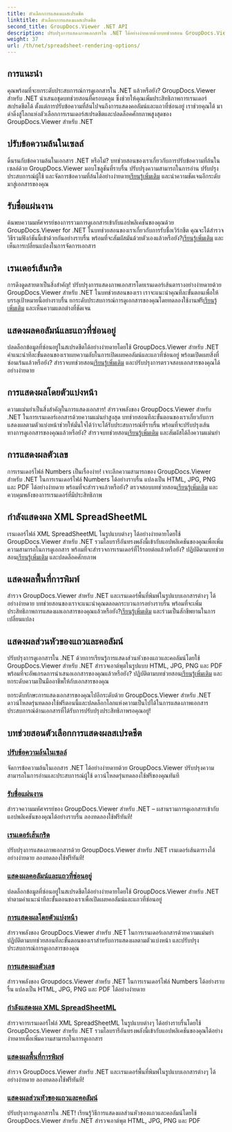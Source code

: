 ```yaml
---
title: ตัวเลือกการแสดงผลสเปรดชีต
linktitle: ตัวเลือกการแสดงผลสเปรดชีต
second_title: GroupDocs.Viewer .NET API
description: ปรับปรุงการแสดงภาพเอกสารใน .NET ได้อย่างง่ายดายด้วยบทช่วยสอน GroupDocs.Viewer เรียนรู้วิธีปรับข้อความที่ล้น เรนเดอร์เส้นตาราง และอื่นๆ
weight: 37
url: /th/net/spreadsheet-rendering-options/
---
```

## การแนะนำ

คุณพร้อมที่จะยกระดับประสบการณ์การดูเอกสารใน .NET แล้วหรือยัง? GroupDocs.Viewer สำหรับ .NET นำเสนอชุดบทช่วยสอนที่ครอบคลุม ซึ่งช่วยให้คุณเพิ่มประสิทธิภาพการเรนเดอร์สเปรดชีตได้ ตั้งแต่การปรับข้อความที่ล้นไปจนถึงการแสดงคอลัมน์และแถวที่ซ่อนอยู่ เราช่วยคุณได้ มาดำดิ่งสู่โลกแห่งตัวเลือกการเรนเดอร์สเปรดชีตและปลดล็อคศักยภาพสูงสุดของ GroupDocs.Viewer สำหรับ .NET

## ปรับข้อความล้นในเซลล์

 ดิ้นรนกับข้อความล้นในเอกสาร .NET หรือไม่? บทช่วยสอนของเราเกี่ยวกับการปรับข้อความที่ล้นในเซลล์ด้วย GroupDocs.Viewer มอบโซลูชันที่ราบรื่น ปรับปรุงความสามารถในการอ่าน ปรับปรุงประสบการณ์ผู้ใช้ และจัดการข้อความที่ล้นได้อย่างง่ายดาย[เรียนรู้เพิ่มเติม](./adjust-text-overflow-cells/) และนำความชัดเจนอีกระดับมาสู่เอกสารของคุณ

## รับชื่อแผ่นงาน

ค้นพบความมหัศจรรย์ของการรวมการดูเอกสารเข้ากับแอปพลิเคชันของคุณด้วย GroupDocs.Viewer for .NET ในบทช่วยสอนของเราเกี่ยวกับการรับชื่อเวิร์กชีต คุณจะได้สำรวจวิธีรวมฟังก์ชันนี้เข้าด้วยกันอย่างราบรื่น พร้อมที่จะสัมผัสมันด้วยตัวเองแล้วหรือยัง?[เรียนรู้เพิ่มเติม](./get-worksheets-names/) และเห็นการเปลี่ยนแปลงในการจัดการเอกสาร

## เรนเดอร์เส้นกริด

 การดึงดูดสายตาเป็นสิ่งสำคัญ! ปรับปรุงการแสดงภาพเอกสารโดยเรนเดอร์เส้นตารางอย่างง่ายดายด้วย GroupDocs.Viewer สำหรับ .NET ในบทช่วยสอนของเรา เราจะแนะนำคุณทีละขั้นตอนเพื่อให้บรรลุเป้าหมายนี้อย่างราบรื่น ยกระดับประสบการณ์การดูเอกสารของคุณโดยทดลองใช้งานฟรี[เรียนรู้เพิ่มเติม](./render-grid-lines/) และเห็นความแตกต่างที่ชัดเจน

## แสดงผลคอลัมน์และแถวที่ซ่อนอยู่

 ปลดล็อกข้อมูลที่ซ่อนอยู่ในสเปรดชีตได้อย่างง่ายดายโดยใช้ GroupDocs.Viewer สำหรับ .NET คำแนะนำทีละขั้นตอนของเราเผยความลับในการเปิดเผยคอลัมน์และแถวที่ซ่อนอยู่ พร้อมเปิดเผยสิ่งที่ซ่อนเร้นแล้วหรือยัง? สำรวจบทช่วยสอน[เรียนรู้เพิ่มเติม](./render-hidden-columns-rows/) และปรับปรุงการตรวจสอบเอกสารของคุณได้อย่างง่ายดาย

## การแสดงผลโดยตัวแบ่งหน้า

ความแม่นยำเป็นสิ่งสำคัญในการแสดงเอกสาร! สำรวจพลังของ GroupDocs.Viewer สำหรับ .NET ในการเรนเดอร์เอกสารด้วยความแม่นยำสูงสุด บทช่วยสอนทีละขั้นตอนของเราเกี่ยวกับการแสดงผลตามตัวแบ่งหน้าช่วยให้มั่นใจได้ว่าจะได้รับประสบการณ์ที่ราบรื่น พร้อมที่จะปรับปรุงเส้นทางการดูเอกสารของคุณแล้วหรือยัง? สำรวจบทช่วยสอน[เรียนรู้เพิ่มเติม](./rendering-by-page-breaks/) และสัมผัสได้ถึงความแม่นยำ

## การแสดงผลตัวเลข

 การเรนเดอร์ไฟล์ Numbers เป็นเรื่องง่าย! เจาะลึกความสามารถของ GroupDocs.Viewer สำหรับ .NET ในการเรนเดอร์ไฟล์ Numbers ได้อย่างราบรื่น แปลงเป็น HTML, JPG, PNG และ PDF ได้อย่างง่ายดาย พร้อมที่จะสำรวจแล้วหรือยัง? ตรวจสอบบทช่วยสอน[เรียนรู้เพิ่มเติม](./rendering-numbers/) และควบคุมพลังของการเรนเดอร์ที่มีประสิทธิภาพ

## กำลังแสดงผล XML SpreadSheetML

 เรนเดอร์ไฟล์ XML SpreadSheetML ในรูปแบบต่างๆ ได้อย่างง่ายดายโดยใช้ GroupDocs.Viewer สำหรับ .NET รวมไลบรารีอันทรงพลังนี้เข้ากับแอปพลิเคชันของคุณเพื่อเพิ่มความสามารถในการดูเอกสาร พร้อมที่จะสำรวจการเรนเดอร์ที่ไร้รอยต่อแล้วหรือยัง? ปฏิบัติตามบทช่วยสอน[เรียนรู้เพิ่มเติม](./rendering-xml-spreadsheetml/) และปลดล็อคศักยภาพ

## แสดงผลพื้นที่การพิมพ์

สำรวจ GroupDocs.Viewer สำหรับ .NET และเรนเดอร์พื้นที่พิมพ์ในรูปแบบเอกสารต่างๆ ได้อย่างง่ายดาย บทช่วยสอนของเราจะแนะนำคุณตลอดกระบวนการอย่างราบรื่น พร้อมที่จะเพิ่มประสิทธิภาพการแสดงผลเอกสารของคุณแล้วหรือยัง?[เรียนรู้เพิ่มเติม](./render-print-areas/) และร่วมเป็นสักขีพยานในการเปลี่ยนแปลง

## แสดงผลส่วนหัวของแถวและคอลัมน์

 ปรับปรุงการดูเอกสารใน .NET ด้วยการเรียนรู้การแสดงส่วนหัวของแถวและคอลัมน์โดยใช้ GroupDocs.Viewer สำหรับ .NET สำรวจเอาต์พุตในรูปแบบ HTML, JPG, PNG และ PDF พร้อมที่จะอัพเกรดการนำเสนอเอกสารของคุณแล้วหรือยัง? ปฏิบัติตามบทช่วยสอน[เรียนรู้เพิ่มเติม](./render-row-column-headings/) และยกระดับความเป็นมืออาชีพให้กับเอกสารของคุณ

ยกระดับทักษะการแสดงเอกสารของคุณไปอีกระดับด้วย GroupDocs.Viewer สำหรับ .NET ดาวน์โหลดรุ่นทดลองใช้ฟรีตอนนี้และปลดล็อกโลกแห่งความเป็นไปได้ในการแสดงภาพเอกสาร ประสบการณ์ด้านเอกสารที่ได้รับการปรับปรุงประสิทธิภาพรอคุณอยู่!
## บทช่วยสอนตัวเลือกการแสดงผลสเปรดชีต
### [ปรับข้อความล้นในเซลล์](./adjust-text-overflow-cells/)
จัดการข้อความล้นในเอกสาร .NET ได้อย่างง่ายดายด้วย GroupDocs.Viewer ปรับปรุงความสามารถในการอ่านและประสบการณ์ผู้ใช้ ดาวน์โหลดรุ่นทดลองใช้ฟรีของคุณทันที
### [รับชื่อแผ่นงาน](./get-worksheets-names/)
สำรวจความมหัศจรรย์ของ GroupDocs.Viewer สำหรับ .NET – ผสานรวมการดูเอกสารเข้ากับแอปพลิเคชันของคุณได้อย่างราบรื่น ลองทดลองใช้ฟรีทันที!
### [เรนเดอร์เส้นกริด](./render-grid-lines/)
ปรับปรุงการแสดงภาพเอกสารด้วย GroupDocs.Viewer สำหรับ .NET เรนเดอร์เส้นตารางได้อย่างง่ายดาย ลองทดลองใช้ฟรีทันที!
### [แสดงผลคอลัมน์และแถวที่ซ่อนอยู่](./render-hidden-columns-rows/)
ปลดล็อกข้อมูลที่ซ่อนอยู่ในสเปรดชีตได้อย่างง่ายดายโดยใช้ GroupDocs.Viewer สำหรับ .NET ทำตามคำแนะนำทีละขั้นตอนของเราเพื่อเปิดเผยคอลัมน์และแถวที่ซ่อนอยู่
### [การแสดงผลโดยตัวแบ่งหน้า](./rendering-by-page-breaks/)
สำรวจพลังของ GroupDocs.Viewer สำหรับ .NET ในการเรนเดอร์เอกสารด้วยความแม่นยำ ปฏิบัติตามบทช่วยสอนทีละขั้นตอนของเราสำหรับการแสดงผลตามตัวแบ่งหน้า และปรับปรุงประสบการณ์การดูเอกสารของคุณ
### [การแสดงผลตัวเลข](./rendering-numbers/)
สำรวจพลังของ Groupdocs.Viewer สำหรับ .NET ในการเรนเดอร์ไฟล์ Numbers ได้อย่างราบรื่น แปลงเป็น HTML, JPG, PNG และ PDF ได้อย่างง่ายดาย
### [กำลังแสดงผล XML SpreadSheetML](./rendering-xml-spreadsheetml/)
สำรวจการเรนเดอร์ไฟล์ XML SpreadSheetML ในรูปแบบต่างๆ ได้อย่างราบรื่นโดยใช้ GroupDocs.Viewer สำหรับ .NET รวมไลบรารีอันทรงพลังนี้เข้ากับแอปพลิเคชันของคุณได้อย่างง่ายดายเพื่อเพิ่มความสามารถในการดูเอกสาร
### [แสดงผลพื้นที่การพิมพ์](./render-print-areas/)
สำรวจ GroupDocs.Viewer สำหรับ .NET และเรนเดอร์พื้นที่พิมพ์ในรูปแบบเอกสารต่างๆ ได้อย่างง่ายดาย ลองทดลองใช้ฟรีทันที!
### [แสดงผลส่วนหัวของแถวและคอลัมน์](./render-row-column-headings/)
ปรับปรุงการดูเอกสารใน .NET! เรียนรู้วิธีการแสดงผลส่วนหัวของแถวและคอลัมน์โดยใช้ GroupDocs.Viewer สำหรับ .NET สำรวจเอาต์พุต HTML, JPG, PNG และ PDF